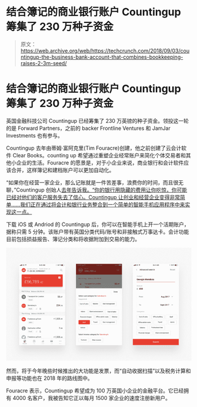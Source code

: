 # 结合簿记的商业银行账户 Countingup 筹集了 230 万种子资金 

> 原文：<https://web.archive.org/web/https://techcrunch.com/2018/09/03/countingup-the-business-bank-account-that-combines-bookkeeping-raises-2-3m-seed/>

# 结合簿记的商业银行账户 Countingup 筹集了 230 万种子资金

英国金融科技公司 Countingup 已经筹集了 230 万英镑的种子资金。领投这一轮的是 Forward Partners，之前的 backer Frontline Ventures 和 JamJar Investments 也有参与。

Countingup 去年由蒂姆·富阿克里(Tim Fouracre)创建，他之前创建了云会计软件 Clear Books。counting up 希望通过重塑企业经常账户来简化个体交易者和其他小企业的生活。Fouracre 的愿景是，对于小企业来说，商业银行和会计软件应该合并，这样簿记和建档账户可以更加自动化。

“如果你在经营一家企业，那么记账就是一件苦差事，浪费你的时间，而且很无聊，”Countingup 创始人[去年告诉我。“你的银行用隐藏的费用让你吃惊，你可能已经对他们的客户服务失去了信心。Countingup 让创业和经营企业变得非常简单……我们正在通过将会计和银行业务整合到一个简单的智能手机应用程序中来实现这一点。](https://web.archive.org/web/20221209141737/https://techcrunch.com/2017/10/23/countingup/)

下载 iOS 或 Andriod 的 Countingup 后，你可以在智能手机上开一个活期账户，据称只需 5 分钟。该账户带有英国分类代码/账号和非接触式万事达卡。会计功能目前包括损益报告、簿记分类和将收据附加到交易的能力。

![](img/0143eb6764974d3467651691a8090c5f.png)

然而，将于今年晚些时候推出的大功能是发票，而“自动收据扫描”以及税务计算和申报等功能也在 2018 年的路线图中。

Fouracre 表示，Countingup 希望成为 100 万英国小企业的金融平台。它已经拥有 4000 名客户，我被告知它正以每月 1500 家企业的速度注册新用户。